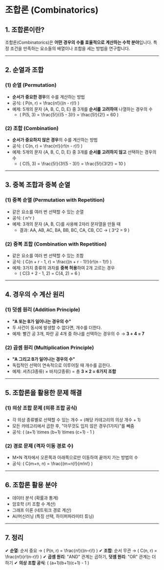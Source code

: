 # 조합론 (Combinatorics)

## 1. 조합론이란?
조합론(Combinatorics)은 **어떤 경우의 수를 효율적으로 계산하는 수학 분야**입니다.
특정 조건을 만족하는 요소들의 배열이나 조합을 세는 방법을 연구합니다.

---

## 2. 순열과 조합

### **(1) 순열 (Permutation)**
- **순서가 중요한 경우**의 수를 계산하는 방법
- 공식: \( P(n, r) = \frac{n!}{(n - r)!} \)
- 예제: 5개의 문자 {A, B, C, D, E} 중 3개를 **순서를 고려하여** 나열하는 경우의 수
  - \( P(5, 3) = \frac{5!}{(5 - 3)!} = \frac{5!}{2!} = 60 \)

### **(2) 조합 (Combination)**
- **순서가 중요하지 않은 경우**의 수를 계산하는 방법
- 공식: \( C(n, r) = \frac{n!}{r!(n - r)!} \)
- 예제: 5개의 문자 {A, B, C, D, E} 중 3개를 **순서를 고려하지 않고** 선택하는 경우의 수
  - \( C(5, 3) = \frac{5!}{3!(5 - 3)!} = \frac{5!}{3!2!} = 10 \)

---

## 3. 중복 조합과 중복 순열

### **(1) 중복 순열 (Permutation with Repetition)**
- 같은 요소를 여러 번 선택할 수 있는 순열
- 공식: \( n^r \)
- 예제: 3개의 문자 {A, B, C}를 사용해 2자리 문자열을 만들 때
  - 결과: AA, AB, AC, BA, BB, BC, CA, CB, CC → \( 3^2 = 9 \)

### **(2) 중복 조합 (Combination with Repetition)**
- 같은 요소를 여러 번 선택할 수 있는 조합
- 공식: \( C(n + r - 1, r) = \frac{(n + r - 1)!}{r!(n - 1)!} \)
- 예제: 3가지 종류의 과자를 **중복 허용**하여 2개 고르는 경우
  - \( C(3 + 2 - 1, 2) = C(4, 2) = 6 \)

---

## 4. 경우의 수 계산 원리

### **(1) 덧셈 원리 (Addition Principle)**
- **"A 또는 B가 일어나는 경우의 수"**
- 두 사건이 동시에 발생할 수 없다면, 개수를 더한다.
- 예제: 빨간 공 3개, 파란 공 4개 중 하나를 선택하는 경우의 수 → **3 + 4 = 7**

### **(2) 곱셈 원리 (Multiplication Principle)**
- **"A 그리고 B가 일어나는 경우의 수"**
- 독립적인 선택이 연속적으로 이루어질 때 개수를 곱한다.
- 예제: 셔츠(3종류) × 바지(2종류) = 총 **3 × 2 = 6가지 조합**

---

## 5. 조합론을 활용한 문제 해결

### **(1) 의상 조합 문제 (의류 조합 공식)**
- 각 의상 종류별로 선택할 수 있는 개수 = (해당 카테고리의 의상 개수 + 1)
- 모든 카테고리에서 곱한 후, "아무것도 입지 않은 경우(1가지)"를 빼줌
- 공식: \( (a+1) \times (b+1) \times (c+1) - 1 \)

### **(2) 경로 문제 (격자 이동 경로 수)**
- M×N 격자에서 오른쪽과 아래쪽으로만 이동하여 끝까지 가는 방법의 수
- 공식: \( C(m+n, n) = \frac{(m+n)!}{m!n!} \)

---

## 6. 조합론 활용 분야
- 데이터 분석 (확률과 통계)
- 암호학 (키 조합 수 계산)
- 그래프 이론 (네트워크 경로 계산)
- AI/머신러닝 (특징 선택, 하이퍼파라미터 튜닝)

---

## 7. 정리
✔ **순열**: 순서 중요 → \( P(n, r) = \frac{n!}{(n-r)!} \)
✔ **조합**: 순서 무관 → \( C(n, r) = \frac{n!}{r!(n-r)!} \)
✔ **곱셈 원리**: "AND" 관계는 곱하기, **덧셈 원리**: "OR" 관계는 더하기
✔ **의상 조합 공식**: \( (a+1)(b+1)(c+1) - 1 \)

